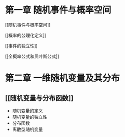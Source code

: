 # 第一章 随机事件与概率空间
[[随机事件与概率空间]]

[[概率的公理化定义]]

[[事件的独立性]]

[[全概率公式和贝叶斯公式]]

# 第二章 一维随机变量及其分布
 ##  [[随机变量与分布函数]]
- 随机变量的定义
- 随机变量的独立性
- 分布函数
- 离散型随机变量
 
